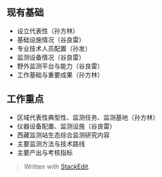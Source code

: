 
##  现有基础
- 设立代表性（孙方林）
- 基础设施情况（谷良雷）
- 专业技术人员配置（孙发）
- 监测设备情况（谷良雷）
- 野外监测平台与能力（谷良雷）
- 工作基础与重要成果（孙方林）
## 工作重点
- 区域代表性典型性、监测任务、监测基地（孙方林）
- 仪器设备配置、监测设施（谷良雷）
- 西藏监测站生态综合监测研究内容
- 主要监测方法与技术路线
- 主要产出与考核指标



> Written with [StackEdit](https://stackedit.io/).
<!--stackedit_data:
eyJoaXN0b3J5IjpbLTE4Nzc2ODYxMTEsNDU1NTE5OTcyXX0=
-->